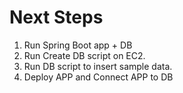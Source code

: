 # Next Steps

1. Run Spring Boot app + DB
  1. Run Create DB script on EC2.
  2. Run DB script to insert sample data.
  3. Deploy APP and Connect APP to DB
